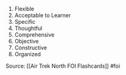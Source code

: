 1. Flexible
2. Acceptable to Learner
3. Specific
4. Thoughtful
5. Comprehensive
6. Objective
7. Constructive
8. Organized



Source: [[Air Trek North FOI Flashcards]] #foi

